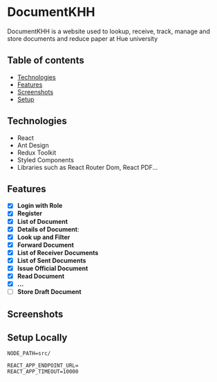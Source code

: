 # DocumentKHH

DocumentKHH is a website used to lookup, receive, track, manage and store documents and reduce paper at Hue university

## Table of contents

- [Technologies](#technologies)
- [Features](#features)
- [Screenshots](#screenshots)
- [Setup](#setup)

## Technologies

- React
- Ant Design
- Redux Toolkit
- Styled Components
- Libraries such as React Router Dom, React PDF...

## Features

- [x] **Login with Role**
- [x] **Register**
- [x] **List of Document**
- [x] **Details of Document**:
- [x] **Look up and Filter**
- [x] **Forward Document**
- [x] **List of Receiver Documents**
- [x] **List of Sent Documents**
- [x] **Issue Official Document**
- [x] **Read Document**
- [x] **...**
- [ ] **Store Draft Document**

## Screenshots

## Setup Locally

```
NODE_PATH=src/

REACT_APP_ENDPOINT_URL=
REACT_APP_TIMEOUT=10000
```
